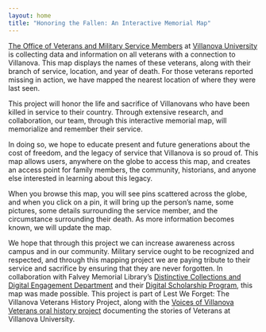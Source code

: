 ```yaml
---
layout: home
title: "Honoring the Fallen: An Interactive Memorial Map"
---
```


[The Office of Veterans and Military Service Members](https://www1.villanova.edu/villanova/enroll/veterans-military.html) at [Villanova University](https://www1.villanova.edu/university.html) is collecting data and information on all veterans with a connection to Villanova. This map displays the names of these veterans, along with their branch of service, location, and year of death. For those veterans reported missing in action, we have mapped the nearest location of where they were last seen.

This project will honor the life and sacrifice of Villanovans who have been killed in service to their country. Through extensive research, and collaboration, our team, through this interactive memorial map, will memorialize and remember their service.

In doing so, we hope to educate present and future generations about the cost of freedom, and the legacy of service that Villanova is so proud of. This map allows users, anywhere on the globe to access this map, and creates an access point for family members, the community, historians, and anyone else interested in learning about this legacy.

When you browse this map, you will see pins scattered across the globe, and when you click on a pin, it will bring up the person’s name, some pictures, some details surrounding the service member, and the circumstance surrounding their death. As more information becomes known, we will update the map.

We hope that through this project we can increase awareness across campus and in our community. Military service ought to be recognized and respected, and through this mapping project we are paying tribute to their service and sacrifice by ensuring that they are never forgotten. In collaboration with Falvey Memorial Library’s [Distinctive Collections and Digital Engagement Department](https://library.villanova.edu/collections/distinctive) and their [Digital Scholarship Program](https://library.villanova.edu/collections/distinctive/digitallibrary/digital-scholarship), this map was made possible. This project is part of Lest We Forget: The Villanova Veterans History Project, along with the [Voices of Villanova Veterans oral history project](https://veteransvoices.library.villanova.edu) documenting the stories of Veterans at Villanova University.
